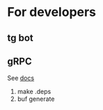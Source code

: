 # For developers

## tg bot


## gRPC

See [docs](https://github.com/grpc-ecosystem/grpc-gateway)
1) make .deps
2) buf generate

